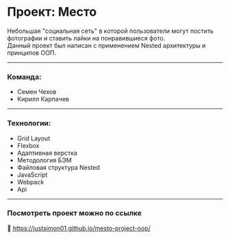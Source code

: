 # Проект: Место

Небольшая "социальная сеть" в которой пользователи могут постить фотографии и ставить лайки на понравившиеся фото.  
Данный проект был написан с применением Nested архитектуры и принципов ООП.
___
### Команда:
* Семен Чехов
* Кирилл Карпачев
___
### Технологии:
* Grid Layout
* Flexbox
* Адаптивная верстка
* Методология БЭМ
* Файловая структура Nested
* JavaScript
* Webpack
* Api
___
### Посмотреть проект можно по ссылке
📌 https://justsimon01.github.io/mesto-project-oop/
